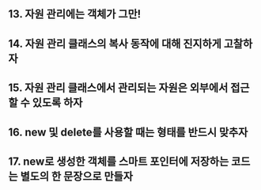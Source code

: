 
## 13. 자원 관리에는 객체가 그만!

## 14. 자원 관리 클래스의 복사 동작에 대해 진지하게 고찰하자

## 15. 자원 관리 클래스에서 관리되는 자원은 외부에서 접근할 수 있도록 하자

## 16. new 및 delete를 사용할 때는 형태를 반드시 맞추자

## 17. new로 생성한 객체를 스마트 포인터에 저장하는 코드는 별도의 한 문장으로 만들자
